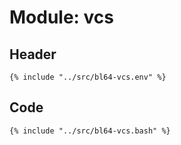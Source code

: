 # Module: vcs

## Header

```shell
{% include "../src/bl64-vcs.env" %}
```

## Code

```shell
{% include "../src/bl64-vcs.bash" %}
```
